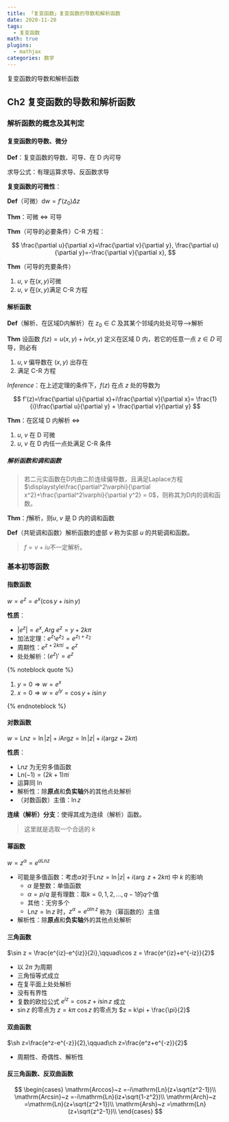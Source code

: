 ```yaml
---
title: 「复变函数」复变函数的导数和解析函数
date: 2020-11-20
tags:
  - 复变函数
math: true
plugins:
  - mathjax
categories: 数学
---
```


复变函数的导数和解析函数
<!-- more -->

## Ch2 复变函数的导数和解析函数

### 解析函数的概念及其判定

#### 复变函数的导数、微分

**Def**：复变函数的导数、可导、在 D 内可导

求导公式：有理运算求导、反函数求导

**复变函数的可微性**：

**Def**（可微）$\mathrm dw=f'(z_0)\Delta z$

**Thm**：可微 $\iff$ 可导

**Thm**（可导的必要条件）C-R 方程：

$$
\frac{\partial u}{\partial x}=\frac{\partial v}{\partial y},
\frac{\partial u}{\partial y}=-\frac{\partial v}{\partial x},
$$

**Thm**（可导的充要条件）

1. $u,~v$ 在$(x,y)$可微
2. $u,~v$ 在$(x,y)$满足 C-R 方程

#### 解析函数

**Def**（解析、在区域D内解析）在 $z_0\in C$ 及其某个邻域内处处可导-->解析

**Thm** 设函数 $f(z)=u(x,y)+iv(x,y)$ 定义在区域 D 内，若它的任意一点 $z\in D$ 可导，则必有

1. $u,v$ 偏导数在 $(x,y)$ 出存在
2. 满足 C-R 方程

*Inference*：在上述定理的条件下，$f(z)$ 在点 $z$ 处的导数为

$$
f'(z)=\frac{\partial u}{\partial x}+i\frac{\partial v}{\partial x}=
\frac{1}{i}\frac{\partial u}{\partial y} + \frac{\partial v}{\partial y}
$$

**Thm**：在区域 D 内解析 $\iff$

1. $u,~v$ 在 D 可微
2. $u,~v$ 在 D 内任一点处满足 C-R 条件

##### 解析函数和调和函数

> 若二元实函数在D内由二阶连续偏导数，且满足Laplace方程$\displaystyle\frac{\partial^2\varphi}{\partial x^2}+\frac{\partial^2\varphi}{\partial y^2} = 0$，则称其为D内的调和函数。

**Thm**：$f$解析，则$u,~v$ 是 D 内的调和函数

**Def**（共轭调和函数）解析函数的虚部 $v$ 称为实部 $u$ 的共轭调和函数。

> $f = v+iu$不一定解析。

### 基本初等函数

#### 指数函数

$\displaystyle w = e^z = e^x(\cos y + i \sin y)$

**性质**：

- $|e^z| = e^x, Arg~e^z = y+2k\pi$
- 加法定理：$e^{z_1}e^{z_2}=e^{z_1+z_2}$
- 周期性：$e^{z+2k\pi i} = e^z$
- 处处解析：$(e^z)'=e^z$

{% noteblock quote %}

1. $y = 0\Rightarrow w = e^x$
2. $x = 0\Rightarrow w = e^{iy}=\cos y+i\sin y$

{% endnoteblock %}

#### 对数函数

$\displaystyle w=\mathrm{Ln} z = \ln |z| + i \mathrm{Arg}z =\ln |z| + i (\mathrm{arg}z + 2k\pi)$

**性质**：

- $\mathrm{Ln}z$ 为无穷多值函数
- $\mathrm{Ln}(-1) = (2k+1)\pi i$
- 运算同 $\ln$
- 解析性：除**原点**和**负实轴**外的其他点处解析
- （对数函数）主值：$\ln z$

**连续（解析）分支**：使得其成为连续（解析）函数。

> 这里就是选取一个合适的 $k$

#### 幂函数

$w = z^\alpha = e^{a\mathrm{Ln} z}$

- 可能是多值函数：考虑$\alpha$对于$\mathrm{Ln}z = \ln|z| +i(\arg~z+2k\pi)$ 中 $k$ 的影响
  - $\alpha$ 是整数：单值函数
  - $\alpha = p/q$ 是有理数：取$k = 0,1,2,\dots,q-1$的$q$个值
  - 其他：无穷多个
  - $\mathrm{Ln}z = \ln z$ 时，$z^\alpha = e^{\alpha \ln z}$ 称为（幂函数的）主值
- 解析性：除**原点**和**负实轴**外的其他点处解析

#### 三角函数

$\sin z = \frac{e^{iz}-e^{iz}}{2i},\qquad\cos z = \frac{e^{iz}+e^{-iz}}{2}$

- 以 $2\pi$ 为周期
- 三角恒等式成立
- 在复平面上处处解析
- 没有有界性
- 复数的欧拉公式 $e^{iz} = \cos z + i\sin z$ 成立
- $\sin z$ 的零点为 $z= k\pi$ $\cos z$ 的零点为 $z = k\pi + \frac{\pi}{2}$

#### 双曲函数

$\sh z=\frac{e^z-e^{-z}}{2},\qquad\ch z=\frac{e^z+e^{-z}}{2}$

- 周期性、奇偶性、解析性

#### 反三角函数、反双曲函数

$$
\begin{cases}
\mathrm{Arccos}~z =-i\mathrm{Ln}(z+\sqrt{z^2-1})\\
\mathrm{Arcsin}~z =-i\mathrm{Ln}(iz+\sqrt{1-z^2})\\
\mathrm{Arch}~z =\mathrm{Ln}(z+\sqrt{z^2+1})\\
\mathrm{Arsh}~z =\mathrm{Ln}(z+\sqrt{z^2-1})\\
\end{cases}
$$
